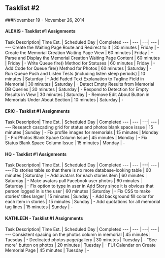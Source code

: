 ## Tasklist #2
###November 19 - November 26, 2014

#### ALEXIS - Tasklist #1 Assignments
Task Description| Time Est. | Scheduled Day | Completed
---   | ---   | ---| --- | ---
Create the Waiting Page Route and Redirect to It | 30 minutes | Friday | -
Create the Memorial Creation Waiting Page View | 60 minutes | Friday | -
Parse and Display the Memorial Creation Waiting Page Content | 60 minutes | Friday | -
Write Queue fire() Method for Statuses | 60 minutes | Friday | -
Add Code for Queue fire() Method for Photos | 60 minutes | Saturday | -
Run Queue Push and Listen Tests (including listen sleep periods) | 10 minutes | Saturday | -
Add Faded Text Explanation to Tagline Field in Memorial | 30 minutes | Saturday | -
Detect Empty Results from Memorial DB Queries | 30 minutes | Saturday | -
Respond to Detection for Empty Results in View | 30 minutes | Saturday | -
Remove Edit About Button in Memorials Under About Section | 10 minutes | Saturday | -


#### ERIC - Tasklist #1 Assignments
Task Description| Time Est. | Scheduled Day | Completed
---   | ---   | ---| --- | ---
Research cascading grid for status and photos blank space issue | 15 minutes | Sunday | -
Fix profile images for memorials | 15 minutes | Monday | -
Fix Photos Blank Space Column Issue | 45 minutes | Monday | -
Fix Status Blank Space Column Issue | 15 minutes | Monday | -


#### HQ - Tasklist #1 Assignments
Task Description| Time Est. | Scheduled Day | Completed
---   | ---   | ---| --- | ---
Fix stories table so that there is no more database-looking table | 60 minutes | Saturday | -
Add avatars for each stories item | 60 minutes | Saturday | -
Make avatars pull Facebook user photos | 60 minutes | Saturday | -
Fix option to type in user in Add Story since it is obvious that person logged in is the user | 60 minutes | Saturday | -
Fix CSS to make stories’ titles larger | 15 minutes | Sunday | -
Add background fill color for each item in stories | 15 minutes | Sunday | -
Add quotations for all memorial tag lines | 15 minutes | Sunday | -




#### KATHLEEN - Tasklist #1 Assignments
Task Description| Time Est. | Scheduled Day | Completed
---   | ---   | ---| --- | ---
Consistent spacing on the photos column in memorial | 45 minutes | Tuesday | -
Dedicated photos page/gallery | 30 minutes | Tuesday | -
"See more" button on photos | 20 minutes | Tuesday | -
FUI Calendar on Create Memorial Page | 45 minutes | Tuesday | -
